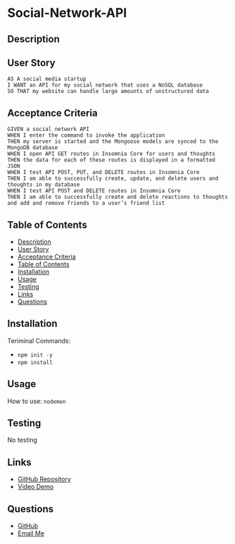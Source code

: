 # Social-Network-API

## Description

## User Story
```
AS A social media startup
I WANT an API for my social network that uses a NoSQL database
SO THAT my website can handle large amounts of unstructured data
```

## Acceptance Criteria
```
GIVEN a social network API
WHEN I enter the command to invoke the application
THEN my server is started and the Mongoose models are synced to the MongoDB database
WHEN I open API GET routes in Insomnia Core for users and thoughts
THEN the data for each of these routes is displayed in a formatted JSON
WHEN I test API POST, PUT, and DELETE routes in Insomnia Core
THEN I am able to successfully create, update, and delete users and thoughts in my database
WHEN I test API POST and DELETE routes in Insomnia Core
THEN I am able to successfully create and delete reactions to thoughts and add and remove friends to a user’s friend list
```

## Table of Contents
- [Description](#description)
- [User Story](#user-story)
- [Acceptance Criteria](#acceptance-criteria)
- [Table of Contents](#table-of-contents)
- [Installation](#installation)
- [Usage](#usage)
- [Testing](#testing)
- [Links](#links)
- [Questions](#questions)


## Installation
Teriminal Commands: 
- `npm init -y`
- `npm install`

## Usage 
How to use:
`nodemon`

## Testing
No testing 

## Links

- [GitHub Repository](https://github.com/VarunTanna/Social-Network-API)
- [Video Demo](https://drive.google.com/file/d/1RZ7hFhnl9TbXtKWH_iY71hyRSoIblCGm/view?usp=sharing)

## Questions
- [GitHub](https://github.com/varuntanna)
- [Email Me](mailto:varun_tanna@ymail.com)